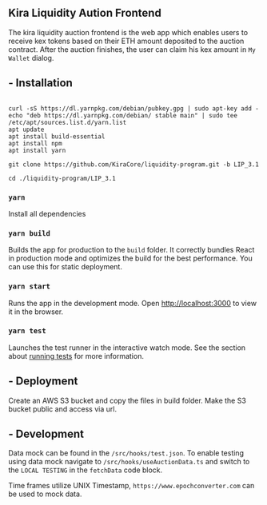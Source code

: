 ## Kira Liquidity Aution Frontend

The kira liquidity auction frontend is the web app which enables users to receive kex tokens based on their ETH amount deposited to the auction contract.
After the auction finishes, the user can claim his kex amount in `My Wallet` dialog. 

## - Installation

```

curl -sS https://dl.yarnpkg.com/debian/pubkey.gpg | sudo apt-key add -
echo "deb https://dl.yarnpkg.com/debian/ stable main" | sudo tee /etc/apt/sources.list.d/yarn.list
apt update
apt install build-essential
apt install npm
apt install yarn

git clone https://github.com/KiraCore/liquidity-program.git -b LIP_3.1

cd ./liquidity-program/LIP_3.1
```

### `yarn`
Install all dependencies

### `yarn build`

Builds the app for production to the `build` folder.
It correctly bundles React in production mode and optimizes the build for the best performance.
You can use this for static deployment.

### `yarn start`

Runs the app in the development mode.
Open [http://localhost:3000](http://localhost:3000) to view it in the browser.

### `yarn test`

Launches the test runner in the interactive watch mode. 
See the section about [running tests](https://facebook.github.io/create-react-app/docs/running-tests) for more information.

## - Deployment

Create an AWS S3 bucket and copy the files in build folder. 
Make the S3 bucket public and access via url.

## - Development

Data mock can be found in the `/src/hooks/test.json`. To enable testing using data mock navigate to `/src/hooks/useAuctionData.ts` and switch to the `LOCAL TESTING` in the `fetchData` code block.

Time frames utilize UNIX Timestamp, `https://www.epochconverter.com` can be used to mock data.



